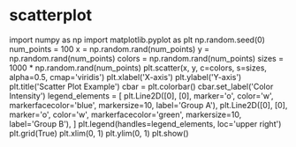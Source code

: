 # scatterplot
import numpy as np
import matplotlib.pyplot as plt
np.random.seed(0)
num_points = 100
x = np.random.rand(num_points)
y = np.random.rand(num_points)
colors = np.random.rand(num_points)
sizes = 1000 * np.random.rand(num_points)
plt.scatter(x, y, c=colors, s=sizes, alpha=0.5, cmap='viridis')
plt.xlabel('X-axis')
plt.ylabel('Y-axis')
plt.title('Scatter Plot Example')
cbar = plt.colorbar()
cbar.set_label('Color Intensity')
legend_elements = [
    plt.Line2D([0], [0], marker='o', color='w', markerfacecolor='blue', markersize=10, label='Group A'),
    plt.Line2D([0], [0], marker='o', color='w', markerfacecolor='green', markersize=10, label='Group B'),
]
plt.legend(handles=legend_elements, loc='upper right')
plt.grid(True)
plt.xlim(0, 1)
plt.ylim(0, 1)
plt.show()
